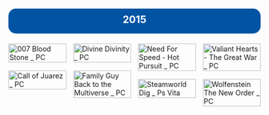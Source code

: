 <style>
.title{
  width: 100%;
  height: 50px;
  text-align: center;
  margin: 20px 0px;
  padding: 10px;
  font-size: 20px;
  font-weight: bold;
  box-sizing: border-box;
  background-color: hsl(209,100%,32%);
  color: white;
  border-radius: 15px;
}

.box {
  column-count: 4;
  -webkit-column-gap: 1em;
  -moz-column-gap: 1em;
  column-gap: 1em;
}

.game-cover {
  -webkit-column-break-inside: avoid;
  page-break-inside: avoid;
  break-inside: avoid;
  margin: 0rem 0 1rem 0;
  width: 100%;
  display: flex;
  justify-content: center;
  align-items: center;
}
</style>

<div class="title">
    <span>2015</span>
</div>

<div class="box">
  <img class="game-cover" src="images/007 Blood Stone _ PC.jpg" title="007 Blood Stone _ PC" />
  <img class="game-cover" src="images/Call of Juarez _ PC.jpg" title="Call of Juarez _ PC"/>
  <img class="game-cover" src="images/Divine Divinity _ PC.jpg" title="Divine Divinity _ PC" />
  <img class="game-cover" src="images/Family Guy Back to the Multiverse _ PC.jpg" title="Family Guy Back to the Multiverse _ PC"/>
  <img class="game-cover" src="images/Need For Speed - Hot Pursuit _ PC.jpg" title="Need For Speed - Hot Pursuit _ PC"/>
  <img class="game-cover" src="images/Steamworld Dig _ Ps Vita.jpg" title="Steamworld Dig _ Ps Vita"/>
  <img class="game-cover" src="images/Valiant Hearts - The Great War _ PC.jpg" title="Valiant Hearts - The Great War _ PC" />
  <img class="game-cover" src="images/Wolfenstein The New Order _ PC.jpg" title="Wolfenstein The New Order _ PC"/>
</div> 